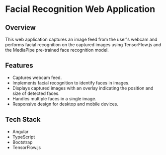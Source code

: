# Facial Recognition Web Application

## Overview
This web application captures an image feed from the user's webcam and performs facial recognition on the captured images using TensorFlow.js and the MediaPipe pre-trained face recognition model.

## Features
- Captures webcam feed.
- Implements facial recognition to identify faces in images.
- Displays captured images with an overlay indicating the position and size of detected faces.
- Handles multiple faces in a single image.
- Responsive design for desktop and mobile devices.


## Tech Stack
- Angular
- TypeScript
- Bootstrap
- TensorFlow.js

